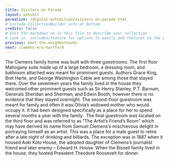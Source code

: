 ```yaml
---
title: Visitors on Parade
layout: exhibit
permalink: /digital-exhibition/visitors-on-parade.html
# include CollectionBuilder info at bottom
credits: false
# Edit the markdown on in this file to describe your collection
# Look in _includes/feature for options to easily add features to the page
previous: meet-the-neighborhoods
next: clemens-era-hartford
---
```

The Clemens family home was built with three guestrooms. The first floor Mahogany suite made up of a large bedroom, a dressing room, and bathroom attached was meant for prominent guests. Authors Grace King, Bret Harte, and George Washington Cable are among those that stayed there. Over the seventeen years the family lived in the house they welcomed other prominent guests such as Sir Henry Stanley, P.T. Barnum, Generals Sheridan and Sherman, and Edwin Booth, however there is no evidence that they stayed overnight. The second-floor guestroom was meant for family and often it was Olivia’s widowed mother who would occupy it. It had been designed specifically as a place for her to spend several months a year with the family.  The final guestroom was located on the third floor and was referred to as “The Artist’s Friend’s Room” which may have derived its name from Samuel Clemens’s mischievous delight in portraying himself as an artist. This was a place for a male guest to retire after a late night of drinking and billiards. The exception was in 1887 when it housed Aoki Koto House, the adopted daughter of Clemens’s journalist friend and later enemy – Edward H. House. When the Bissell family lived in the house, they hosted President Theodore Roosevelt for dinner.